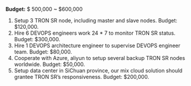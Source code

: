 **Budget:** $ 500,000 ~ $600,000

1. Setup 3 TRON SR node, including master and slave nodes. Budget: $120,000.
2. Hire 6 DEVOPS engineers work 24 * 7 to monitor TRON SR status. Budget: $300,000.
3. Hire 1 DEVOPS architecture engineer to supervise DEVOPS engineer team. Budget: $80,000.
4. Cooperate with Azure, aliyun to setup several backup TRON SR nodes worldwide. Budget: $50,000.
5. Setup data center in SiChuan province, our mix cloud solution should grantee TRON SR’s responsiveness. Budget: $200,000.
